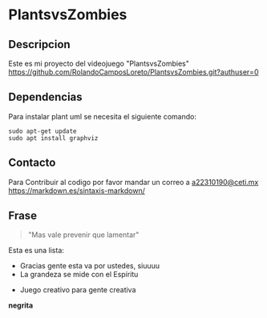 # PlantsvsZombies

## Descripcion
Este es mi proyecto del videojuego "PlantsvsZombies"
https://github.com/RolandoCamposLoreto/PlantsvsZombies.git?authuser=0


## Dependencias
Para instalar plant uml se necesita el siguiente comando:
~~~
sudo apt-get update
sudo apt install graphviz
~~~

## Contacto 
Para Contribuir al codigo por favor mandar un correo a a22310190@ceti.mx
https://markdown.es/sintaxis-markdown/

## Frase
> "Mas vale prevenir que lamentar"

Esta es una lista:
- Gracias gente esta va por ustedes, siuuuu
- La grandeza se mide con el Espíritu
* Juego creativo para gente creativa

**negrita**


